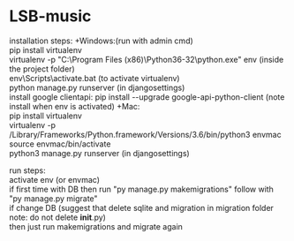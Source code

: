 # LSB-music
installation steps:
+Windows:(run with admin cmd)  
    pip install virtualenv  
    virtualenv -p "C:\Program Files (x86)\Python36-32\python.exe" env (inside the project folder)  
    env\Scripts\activate.bat (to activate virtualenv)  
    python manage.py runserver (in djangosettings)  
    install google clientapi: pip install --upgrade google-api-python-client (note install when env is activated)
+Mac:  
    pip install virtualenv  
    virtualenv -p /Library/Frameworks/Python.framework/Versions/3.6/bin/python3 envmac  
    source envmac/bin/activate  
    python3 manage.py runserver (in djangosettings)  

run steps:  
    activate env (or envmac)  
    if first time with DB then run "py manage.py makemigrations" follow with "py manage.py migrate"  
    if change DB (suggest that delete sqlite and migration in migration folder note: do not delete __init__.py)  
    then just run makemigrations and migrate again  